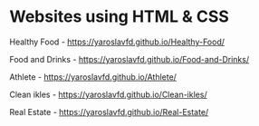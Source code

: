 # Websites using HTML & CSS

Healthy Food - https://yaroslavfd.github.io/Healthy-Food/

Food and Drinks - https://yaroslavfd.github.io/Food-and-Drinks/

Athlete - https://yaroslavfd.github.io/Athlete/

Clean ikles - https://yaroslavfd.github.io/Clean-ikles/

Real Estate - https://yaroslavfd.github.io/Real-Estate/
